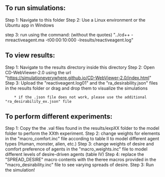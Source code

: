 To run simulations:
-------------------
Step 1: Navigate to this folder
Step 2: Use a Linux environment or the Ubuntu app in Windows

step 3: run using the command: (without the quotes)
			"../cd++ -mreactiveagent.ma -t00:00:10:000 -lresults/reactiveagent.log"


To view results:
----------------
Step 1: Navigate to the results directory inside this directory
Step 2: Open CD-WebViewer-2.0 using the url 
			"https://simulationeverywhere.github.io/CD-WebViewer-2.0/index.html"
Step 3: Upload the "reactiveagent.log01" and the "ra_desirability.json" 
		files in the results folder or drag and drop them to visualize the simulations

		* if the .json file does not work, please use the additional "ra_desirability_ex.json" file


To perform different experiments:
---------------------------------
Step 1: Copy the the .val files found in the results/expXX folder to the model folder 
		to perform the XXth experiment.
Step 2: change weights for elements in the "macro_comfort.inc" file according to table II
		to model different agent types (Human, monster, alien, etc.)
Step 3: change weights of desire and comfort preference of agents in the "macro_weights.inc" 
		file to model different levels of desire-driven agents (table IV)
Step 4: replace the "SPREAD_DESIRE" macro contents with the theree macros provided in the 
		"macro_desirability.inc" file to see varying spreads of desire.
Step 3: Run the simulation!